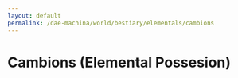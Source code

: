 ```yaml
---
layout: default
permalink: /dae-machina/world/bestiary/elementals/cambions
---
```


# Cambions (Elemental Possesion)

